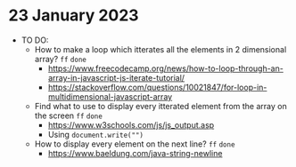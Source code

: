 # 23 January 2023

* TO DO:
  * How to make a loop which itterates all the elements in 2 dimensional array? `ff` `done`
    * https://www.freecodecamp.org/news/how-to-loop-through-an-array-in-javascript-js-iterate-tutorial/
    * https://stackoverflow.com/questions/10021847/for-loop-in-multidimensional-javascript-array
  * Find what to use to display every itterated element from the array on the screen `ff` `done`
    * https://www.w3schools.com/js/js_output.asp
    * Using `document.write("")`
  * How to display every element on the next line? `ff` `done`
    * https://www.baeldung.com/java-string-newline
